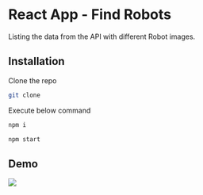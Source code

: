 # React App - Find Robots

Listing the data from the API with different Robot images.

## Installation

Clone the repo
```bash
git clone 
```
Execute below command
```bash
npm i 
```
```bash
npm start 
```

## Demo
 ![](https://github.com/sohilchamadia8/Robofriends/blob/main/demo.gif)
